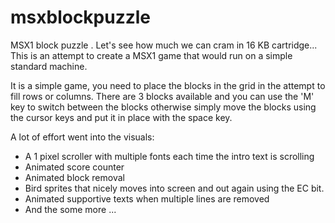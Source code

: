 # msxblockpuzzle
MSX1 block puzzle . Let's see how much we can cram in 16 KB cartridge...
This is an attempt to create a MSX1 game that would run on a simple standard machine.

It is a simple game, you need to place the blocks in the grid in the attempt to fill rows or columns.
There are 3 blocks available and you can use the 'M' key to switch between the blocks otherwise simply move the blocks using the cursor keys and put it in place with the space key.

A lot of effort went into the visuals:
 - A 1 pixel scroller with multiple fonts each time the intro text is scrolling
 - Animated score counter
 - Animated block removal
 - Bird sprites that nicely moves into screen and out again using the EC bit.
 - Animated supportive texts when multiple lines are removed
 - And the some more ...
